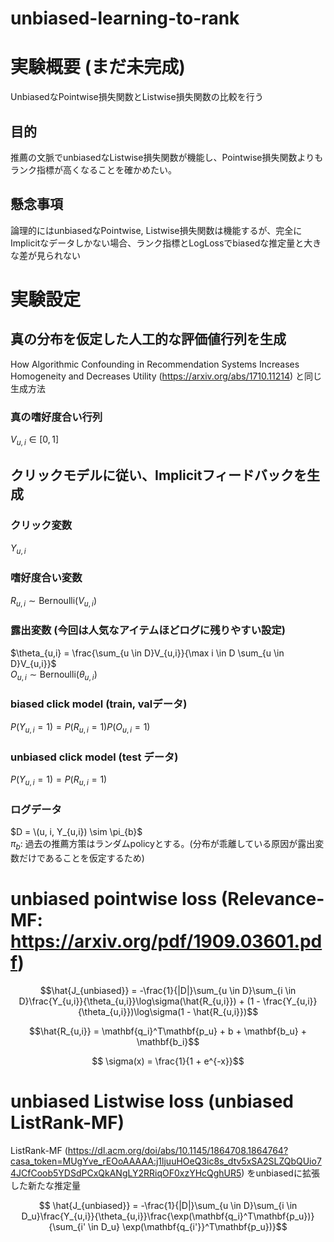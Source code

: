 # unbiased-learning-to-rank

# 実験概要 (まだ未完成)
UnbiasedなPointwise損失関数とListwise損失関数の比較を行う

## 目的
推薦の文脈でunbiasedなListwise損失関数が機能し、Pointwise損失関数よりもランク指標が高くなることを確かめたい。

## 懸念事項 
論理的にはunbiasedなPointwise, Listwise損失関数は機能するが、完全にImplicitなデータしかない場合、ランク指標とLogLossでbiasedな推定量と大きな差が見られない

# 実験設定
## 真の分布を仮定した人工的な評価値行列を生成
How Algorithmic Confounding in Recommendation Systems Increases Homogeneity and Decreases Utility (https://arxiv.org/abs/1710.11214) と同じ生成方法  

### 真の嗜好度合い行列
$V_{u,i} \in [0,1]$

## クリックモデルに従い、Implicitフィードバックを生成
### クリック変数 
$Y_{u,i}$  

### 嗜好度合い変数
$R_{u,i} \sim \text{Bernoulli}(V_{u,i})$  

### 露出変数 (今回は人気なアイテムほどログに残りやすい設定)
  
$\theta_{u,i} = \frac{\sum_{u \in D}V_{u,i}}{\max i \in D \sum_{u \in D}V_{u,i}}$  
$O_{u,i} \sim \text{Bernoulli}(\theta_{u,i})$


### biased click model (train, valデータ)
$P(Y_{u,i} = 1) = P(R_{u,i} = 1) P(O_{u,i} = 1)$

### unbiased click model (test データ)
$P(Y_{u,i} = 1) = P(R_{u,i} = 1)$

### ログデータ
$D = \(u, i, Y_{u,i}) \sim \pi_{b}$  
$\pi_{b}$: 過去の推薦方策はランダムpolicyとする。(分布が乖離している原因が露出変数だけであることを仮定するため)

# unbiased pointwise loss (Relevance-MF: https://arxiv.org/pdf/1909.03601.pdf) 

$$\hat{J_{unbiased}} = -\frac{1}{|D|}\sum_{u \in D}\sum_{i \in D}\frac{Y_{u,i}}{\theta_{u,i}}\log\sigma(\hat{R_{u,i}}) + (1 - \frac{Y_{u,i}}{\theta_{u,i}})\log\sigma(1 - \hat{R_{u,i}})$$

$$\hat{R_{u,i}} = \mathbf{q_i}^T\mathbf{p_u} + b + \mathbf{b_u} + \mathbf{b_i}$$

$$ \sigma(x) = \frac{1}{1 + e^{-x}}$$

# unbiased Listwise loss (unbiased ListRank-MF)
ListRank-MF (https://dl.acm.org/doi/abs/10.1145/1864708.1864764?casa_token=MUgYve_rEOoAAAAA:j1ljuuHOeQ3ic8s_dtv5xSA2SLZQbQUio74JCfCoob5YDSdPCxQkANgLY2RRiqOF0xzYHcQghUR5) をunbiasedに拡張した新たな推定量  

$$ \hat{J_{unbiased}} = -\frac{1}{|D|}\sum_{u \in D}\sum_{i \in D_u}\frac{Y_{u,i}}{\theta_{u,i}}\frac{\exp(\mathbf{q_i}^T\mathbf{p_u})}{\sum_{i' \in D_u} \exp(\mathbf{q_{i'}}^T\mathbf{p_u})}$$


